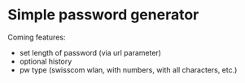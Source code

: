 # Simple password generator

Coming features:
- set length of password (via url parameter)
- optional history
- pw type (swisscom wlan, with numbers, with all characters, etc.)
